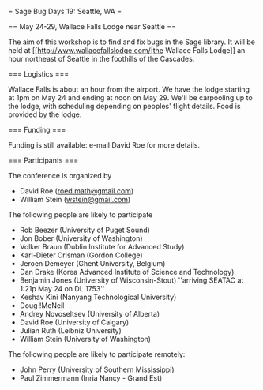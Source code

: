 = Sage Bug Days 19: Seattle, WA =

== May 24-29, Wallace Falls Lodge near Seattle ==

The aim of this workshop is to find and fix bugs in the Sage library.  It will be held at [[http://www.wallacefallslodge.com/|the Wallace Falls Lodge]] an hour northeast of Seattle in the foothills of the Cascades.

=== Logistics ===

Wallace Falls is about an hour from the airport.  We have the lodge starting at 1pm on May 24 and ending at noon on May 29.  We'll be carpooling up to the lodge, with scheduling depending on peoples' flight details.  Food is provided by the lodge.

=== Funding ===

Funding is still available: e-mail David Roe for more details.

=== Participants ===

The conference is organized by

 * David Roe (roed.math@gmail.com)
 * William Stein (wstein@gmail.com)

The following people are likely to participate

 * Rob Beezer (University of Puget Sound)
 * Jon Bober (University of Washington)
 * Volker Braun (Dublin Institute for Advanced Study)
 * Karl-Dieter Crisman (Gordon College)
 * Jeroen Demeyer (Ghent University, Belgium)
 * Dan Drake (Korea Advanced Institute of Science and Technology)
 * Benjamin Jones (University of Wisconsin-Stout) ''arriving SEATAC at 1:21p May 24 on DL 1753''
 * Keshav Kini (Nanyang Technological University)
 * Doug !McNeil
 * Andrey Novoseltsev (University of Alberta)
 * David Roe (University of Calgary)
 * Julian Ruth (Leibniz University)
 * William Stein (University of Washington)

The following people are likely to participate remotely:

 * John Perry (University of Southern Mississippi)
 * Paul Zimmermann (Inria Nancy - Grand Est)
